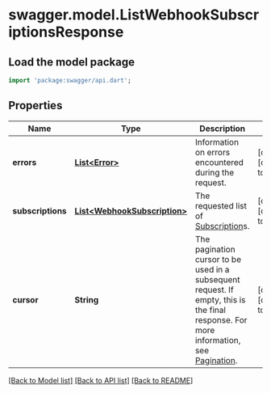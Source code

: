 # swagger.model.ListWebhookSubscriptionsResponse

## Load the model package
```dart
import 'package:swagger/api.dart';
```

## Properties
Name | Type | Description | Notes
------------ | ------------- | ------------- | -------------
**errors** | [**List&lt;Error&gt;**](Error.md) | Information on errors encountered during the request. | [optional] [default to []]
**subscriptions** | [**List&lt;WebhookSubscription&gt;**](WebhookSubscription.md) | The requested list of [Subscription](https://developer.squareup.com/reference/square_2023-12-13/objects/WebhookSubscription)s. | [optional] [default to []]
**cursor** | **String** | The pagination cursor to be used in a subsequent request. If empty, this is the final response.  For more information, see [Pagination](https://developer.squareup.com/docs/build-basics/common-api-patterns/pagination). | [optional] [default to null]

[[Back to Model list]](../README.md#documentation-for-models) [[Back to API list]](../README.md#documentation-for-api-endpoints) [[Back to README]](../README.md)

